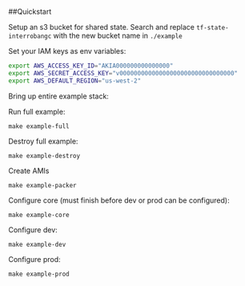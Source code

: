 ##Quickstart

Setup an s3 bucket for shared state. Search and replace `tf-state-interrobangc` with the new bucket name in `./example`

Set your IAM keys as env variables:
```bash
export AWS_ACCESS_KEY_ID="AKIA000000000000000"
export AWS_SECRET_ACCESS_KEY="v00000000000000000000000000000000"
export AWS_DEFAULT_REGION="us-west-2"
```

Bring up entire example stack:

Run full example:
```
make example-full
```

Destroy full example:
```
make example-destroy
```

Create AMIs
```
make example-packer
```

Configure core (must finish before dev or prod can be configured):
```
make example-core
```

Configure dev:
```
make example-dev
```

Configure prod:
```
make example-prod
```
